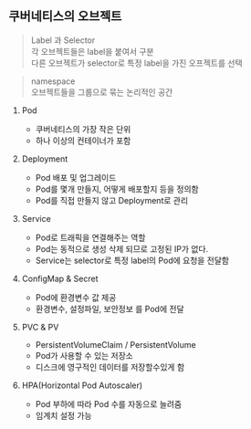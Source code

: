 ## 쿠버네티스의 오브젝트 

> Label 과 Selector  
> 각 오브젝트들은 label을 붙여서 구분  
> 다른 오브젝트가 selector로 특정 label을 가진 오프젝트를 선택 

> namespace  
> 오브젝트들을 그룹으로 묶는 논리적인 공간  

1. Pod
    - 쿠버네티스의 가장 작은 단위
    - 하나 이상의 컨테이너가 포함

2. Deployment
    - Pod 배포 및 업그레이드 
    - Pod를 몇개 만들지, 어떻게 배포할지 등을 정의함
    - Pod를 직접 만들지 않고 Deployment로 관리

3. Service
    - Pod로 트래픽을 연결해주는 역할
    - Pod는 동적으로 생성 삭제 되므로 고정된 IP가 없다. 
    - Service는 selector로 특정 label의 Pod에 요청을 전달함

4. ConfigMap & Secret
    - Pod에 환경변수 값 제공
    - 환경변수, 설정파일, 보안정보 를 Pod에 전달

5. PVC & PV
    - PersistentVolumeClaim / PersistentVolume
    - Pod가 사용할 수 있는 저장소
    - 디스크에 영구적인 데이터를 저장할수있게 함

6. HPA(Horizontal Pod Autoscaler)
    - Pod 부하에 따라 Pod 수를 자동으로 늘려줌
    - 임계치 설정 가능